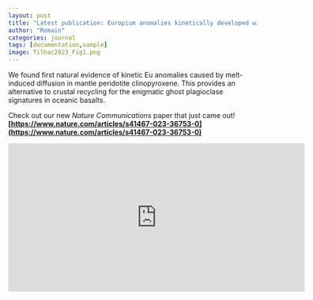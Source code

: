 ```yaml
---
layout: post
title: "Latest publication: Europium anomalies kinetically developed without plagioclase"
author: "Romain"
categories: journal
tags: [documentation,sample]
image: Tilhac2023_Fig1.png
---
```


We found first natural evidence of kinetic Eu anomalies caused by melt-induced diffusion in mantle peridotite clinopyroxene. This provides an alternative to crustal recycling for the enigmatic ghost plagioclase signatures in oceanic basalts.

Check out our new *Nature Communications* paper that just came out!
**[https://www.nature.com/articles/s41467-023-36753-0](https://www.nature.com/articles/s41467-023-36753-0)**

<iframe src="https://www.nature.com/articles/s41467-023-36753-0.pdf" style="border:none;"  width="600" height="300"></iframe>

